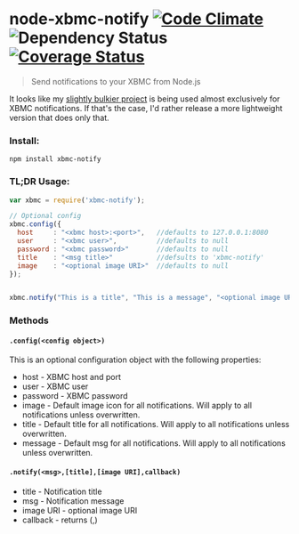 node-xbmc-notify [![Code Climate](https://codeclimate.com/github/markhuge/node-xbmc-notify.png)](https://codeclimate.com/github/markhuge/node-xbmc-notify) ![Dependency Status](https://gemnasium.com/markhuge/node-xbmc-notify.svg) [![Coverage Status](https://img.shields.io/coveralls/markhuge/node-xbmc-notify.svg)](https://coveralls.io/r/markhuge/node-xbmc-notify)
================

> Send notifications to your XBMC from Node.js

It looks like  my [slightly bulkier project](https://github.com/markhuge/xbmc-shiznaz-supreme) is being used almost exclusively for XBMC notifications. If that's the case, I'd rather release a more lightweight version that does only that.


### Install:

`npm install xbmc-notify`

### TL;DR Usage:

```Javascript
var xbmc = require('xbmc-notify');

// Optional config
xbmc.config({
  host     : "<xbmc host>:<port>",   //defaults to 127.0.0.1:8080
  user     : "<xbmc user>",          //defaults to null
  password : "<xbmc password>"       //defaults to null
  title    : "<msg title>"           //defsults to 'xbmc-notify'
  image    : "<optional image URI>"  //defaults to null
});


xbmc.notify("This is a title", "This is a message", "<optional image URI>");
```

### Methods

#### `.config(<config object>)`

This is an optional configuration object with the following properties:

- host - XBMC host and port
- user - XBMC user
- password - XBMC password
- image - Default image icon for all notifications. Will apply to all notifications unless overwritten.
- title - Default title for all notifications. Will apply to all notifications unless overwritten.
- message - Default msg for all notifications. Will apply to all notifications unless overwritten.

#### `.notify(<msg>,[title],[image URI],callback)`
- title - Notification title
- msg - Notification message
- image URI - optional image URI
- callback - returns (<error>,<response object>)